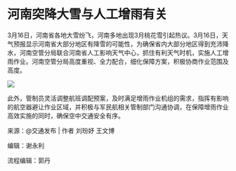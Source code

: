 # 河南突降大雪与人工增雨有关

3月16日，河南省各地大雪纷飞，河南多地出现3月桃花雪引起热议。3月16日，天气预报显示河南省大部分地区有降雪的可能性，为确保省内大部分地区得到充沛降水，河南空管分局联合河南省人工影响天气中心，抓住有利天气时机，实施人工增雨作业。河南空管分局高度重视、全力配合，细化保障方案，积极协商作业范围及高度。

![](https://inews.gtimg.com/om_bt/OPvJwvvBjllTCrnEwBPpLM_hAFZo3NohPEAOgDTcd6zX4AA/1000)

此外，管制员灵活调整航班调配预案，及时满足增雨作业机组的需求，指挥有影响的航空器避让作业区域，并积极与军民航相关管制部门沟通协调，在保障增雨作业高效实施的同时，确保空中交通安全有序。

来源：@交通发布 | 作者 刘玢妤 王文博

编辑：谢永利

流程编辑：郭丹

